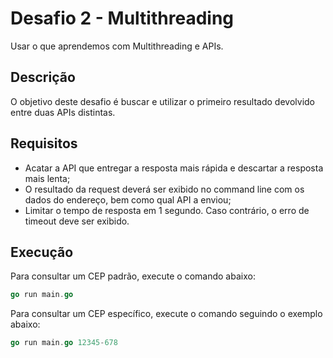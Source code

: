 # Desafio 2 - Multithreading
Usar o que aprendemos com Multithreading e APIs.

## Descrição
O objetivo deste desafio é buscar e utilizar o primeiro resultado devolvido entre duas APIs distintas.

## Requisitos
- Acatar a API que entregar a resposta mais rápida e descartar a resposta mais lenta;
- O resultado da request deverá ser exibido no command line com os dados do endereço, bem como qual API a enviou;
- Limitar o tempo de resposta em 1 segundo. Caso contrário, o erro de timeout deve ser exibido.

## Execução
Para consultar um CEP padrão, execute o comando abaixo:
```go
go run main.go
```

Para consultar um CEP específico, execute o comando seguindo o exemplo abaixo:
```go
go run main.go 12345-678
```

